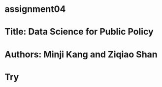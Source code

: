 # assignment04

# Title: Data Science for Public Policy

# Authors: Minji Kang and Ziqiao Shan

# Try